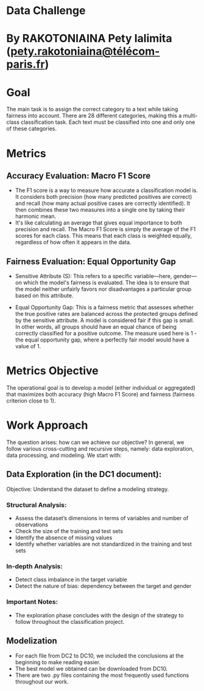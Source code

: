 # Data Challenge

# By RAKOTONIAINA Pety Ialimita (pety.rakotoniaina@télécom-paris.fr)

# Goal
The main task is to assign the correct category to a text while taking fairness into account. There are 28 different categories, making this a multi-class classification task. Each text must be classified into one and only one of these categories.

# Metrics
## Accuracy Evaluation: Macro F1 Score
- The F1 score is a way to measure how accurate a classification model is. It considers both precision (how many predicted positives are correct) and recall (how many actual positive cases are correctly identified). It then combines these two measures into a single one by taking their harmonic mean. 
- It's like calculating an average that gives equal importance to both precision and recall. The Macro F1 Score is simply the average of the F1 scores for each class. This means that each class is weighted equally, regardless of how often it appears in the data.

## Fairness Evaluation: Equal Opportunity Gap
- Sensitive Attribute (S): This refers to a specific variable—here, gender—on which the model's fairness is evaluated. The idea is to ensure that the model neither unfairly favors nor disadvantages a particular group based on this attribute.

- Equal Opportunity Gap: This is a fairness metric that assesses whether the true positive rates are balanced across the protected groups defined by the sensitive attribute. A model is considered fair if this gap is small. In other words, all groups should have an equal chance of being correctly classified for a positive outcome. The measure used here is 1 - the equal opportunity gap, where a perfectly fair model would have a value of 1.

# Metrics Objective
The operational goal is to develop a model (either individual or aggregated) that maximizes both accuracy (high Macro F1 Score) and fairness (fairness criterion close to 1).

# Work Approach
The question arises: how can we achieve our objective?
In general, we follow various cross-cutting and recursive steps, namely: data exploration, data processing, and modeling. 
We start with:

## Data Exploration (in the DC1 document):
Objective: Understand the dataset to define a modeling strategy.

### Structural Analysis:
- Assess the dataset’s dimensions in terms of variables and number of observations
- Check the size of the training and test sets
- Identify the absence of missing values
- Identify whether variables are not standardized in the training and test sets

### In-depth Analysis:
- Detect class imbalance in the target variable
- Detect the nature of bias: dependency between the target and gender

### Important Notes:
- The exploration phase concludes with the design of the strategy to follow throughout the classification project.

## Modelization


- For each file from DC2 to DC10, we included the conclusions at the beginning to make reading easier.
- The best model we obtained can be downloaded from DC10.
- There are two .py files containing the most frequently used functions throughout our work.

